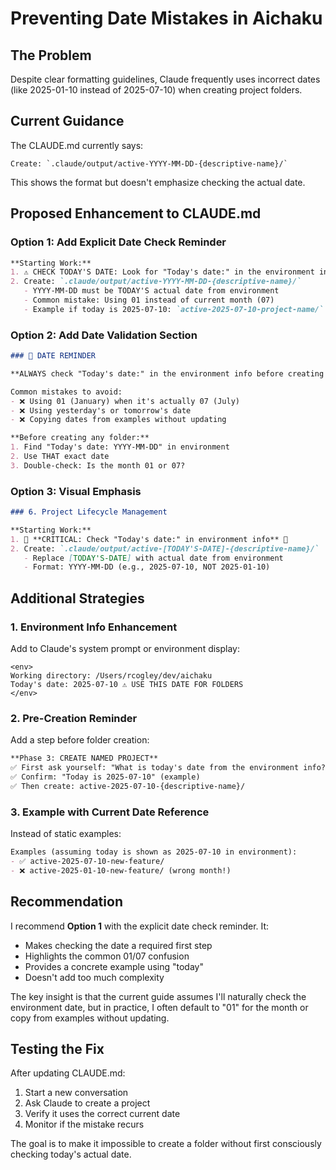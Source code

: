 # Preventing Date Mistakes in Aichaku

## The Problem

Despite clear formatting guidelines, Claude frequently uses incorrect dates (like 2025-01-10 instead of 2025-07-10) when creating project folders.

## Current Guidance

The CLAUDE.md currently says:
```
Create: `.claude/output/active-YYYY-MM-DD-{descriptive-name}/`
```

This shows the format but doesn't emphasize checking the actual date.

## Proposed Enhancement to CLAUDE.md

### Option 1: Add Explicit Date Check Reminder

```markdown
**Starting Work:**
1. ⚠️ CHECK TODAY'S DATE: Look for "Today's date:" in the environment info
2. Create: `.claude/output/active-YYYY-MM-DD-{descriptive-name}/`
   - YYYY-MM-DD must be TODAY'S actual date from environment
   - Common mistake: Using 01 instead of current month (07)
   - Example if today is 2025-07-10: `active-2025-07-10-project-name/`
```

### Option 2: Add Date Validation Section

```markdown
### 📅 DATE REMINDER

**ALWAYS check "Today's date:" in the environment info before creating folders!**

Common mistakes to avoid:
- ❌ Using 01 (January) when it's actually 07 (July)  
- ❌ Using yesterday's or tomorrow's date
- ❌ Copying dates from examples without updating

**Before creating any folder:**
1. Find "Today's date: YYYY-MM-DD" in environment
2. Use THAT exact date
3. Double-check: Is the month 01 or 07?
```

### Option 3: Visual Emphasis

```markdown
### 6. Project Lifecycle Management

**Starting Work:**
1. 🚨 **CRITICAL: Check "Today's date:" in environment info** 🚨
2. Create: `.claude/output/active-[TODAY'S-DATE]-{descriptive-name}/`
   - Replace [TODAY'S-DATE] with actual date from environment
   - Format: YYYY-MM-DD (e.g., 2025-07-10, NOT 2025-01-10)
```

## Additional Strategies

### 1. Environment Info Enhancement

Add to Claude's system prompt or environment display:
```
<env>
Working directory: /Users/rcogley/dev/aichaku
Today's date: 2025-07-10 ⚠️ USE THIS DATE FOR FOLDERS
</env>
```

### 2. Pre-Creation Reminder

Add a step before folder creation:
```markdown
**Phase 3: CREATE NAMED PROJECT**
✅ First ask yourself: "What is today's date from the environment info?"
✅ Confirm: "Today is 2025-07-10" (example)
✅ Then create: active-2025-07-10-{descriptive-name}/
```

### 3. Example with Current Date Reference

Instead of static examples:
```markdown
Examples (assuming today is shown as 2025-07-10 in environment):
- ✅ active-2025-07-10-new-feature/
- ❌ active-2025-01-10-new-feature/ (wrong month!)
```

## Recommendation

I recommend **Option 1** with the explicit date check reminder. It:
- Makes checking the date a required first step
- Highlights the common 01/07 confusion
- Provides a concrete example using "today"
- Doesn't add too much complexity

The key insight is that the current guide assumes I'll naturally check the environment date, but in practice, I often default to "01" for the month or copy from examples without updating.

## Testing the Fix

After updating CLAUDE.md:
1. Start a new conversation
2. Ask Claude to create a project
3. Verify it uses the correct current date
4. Monitor if the mistake recurs

The goal is to make it impossible to create a folder without first consciously checking today's actual date.